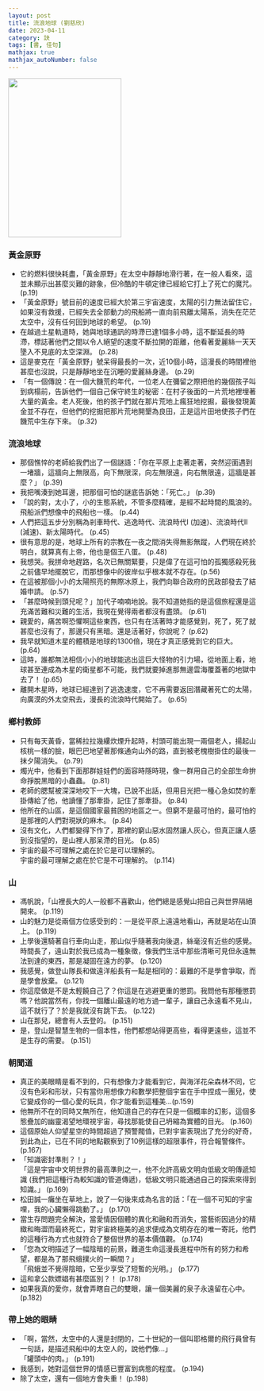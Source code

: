 ```yaml
---
layout: post
title: 流浪地球 (劉慈欣)
date: 2023-04-11
category: 訣
tags: [書, 佳句]
mathjax: true
mathjax_autoNumber: false
---
```


<img src="https://doltegg.github.io/book/images/earth.jpg" style="width: 228px; height: 320px;">

### 黃金原野
- 它的燃料很快耗盡，「黃金原野」在太空中靜靜地滑行著，在一般人看來，這並未顯示出甚麼災難的跡象，但冷酷的牛頓定律已經給它打上了死亡的魔咒。 (p.19)
- 「黃金原野」號目前的速度已經大於第三宇宙速度，太陽的引力無法留住它，如果沒有救援，已經失去全部動力的飛船將一直向前飛離太陽系，消失在茫茫太空中，沒有任何回到地球的希望。 (p.19)
- 在越過土星軌道時，她與地球通訊的時滯已達1個多小時，這不斷延長的時滯，標誌著他們之間以令人絕望的速度不斷拉開的距離，他看著愛麗絲一天天墬入不見底的太空深淵。 (p.28)
- 這是麥克在「黃金原野」號呆得最長的一次，近10個小時，這漫長的時間裡他甚麼也沒說，只是靜靜地坐在沉睡的愛麗絲身邊。 (p.29)
- 「有一個傳說：在一個大饑荒的年代，一位老人在彌留之際把他的幾個孩子叫到病榻前，告訴他們一個自己保守終生的秘密：在村子後面的一片荒地裡埋著大量的黃金。老人死後，他的孩子們就在那片荒地上瘋狂地挖掘，最後發現黃金並不存在，但他們的挖掘把那片荒地開墾為良田，正是這片田地使孩子們在饑荒中生存下來。 (p.32)

### 流浪地球
- 那個憔悴的老師給我們出了一個謎語：「你在平原上走著走著，突然迎面遇到一堵牆，這牆向上無限高，向下無限深，向左無限遠，向右無限遠，這牆是甚麼？」 (p.39)
- 我把嘴湊到她耳邊，把那個可怕的謎底告訴她：「死亡。」 (p.39)
- 「說的對，太小了，小的生態系統，不管多麼精確，是經不起時間的風浪的。飛船派們想像中的飛船也一樣。 (p.44)
- 人們把這五步分別稱為剎車時代、逃逸時代、流浪時代I (加速)、流浪時代II (減速)、新太陽時代。 (p.45)
- 很有意思的是，地球上所有的宗教在一夜之間消失得無影無蹤，人們現在終於明白，就算真有上帝，他也是個王八蛋。 (p.48)
- 我想哭。我拼命地趕路，名次已無關緊要，只是偉了在這可怕的孤獨感殺死我之前儘早地擺脫它，而那想像中的彼岸似乎根本就不存在。(p.56)
- 在這被那個小小的太陽照亮的無際冰原上，我們向聯合政府的民政部發去了結婚申請。 (p.57)
- 「甚麼時候到頭兒呢？」加代子喃喃地說。我不知道她指的是這個旅程還是這充滿苦難和災難的生活，我現在覺得兩者都沒有盡頭。 (p.61)
- 親愛的，痛苦啊恐懼啊這些東西，也只有在活著時才能感覺到，死了，死了就甚麼也沒有了，那邊只有黑暗。還是活著好，你說呢？ (p.62)
- 我早就知道木星的體積是地球的1300倍，現在才真正感覺到它的巨大。 (p.64)
- 這時，誰都無法相信小小的地球能逃出這巨大怪物的引力場，從地面上看，地球甚至連成為木星的衛星都不可能，我們就要掉進那無邊雲海覆蓋著的地獄中去了！ (p.65)
- 離開木星時，地球已經達到了逃逸速度，它不再需要返回潛藏著死亡的太陽，向廣漠的外太空飛去，漫長的流浪時代開始了。 (p.65)

### 鄉村教師
- 只有每天黃昏，當稀拉拉幾縷炊煙升起時，村頭可能出現一兩個老人，揚起山核桃一樣的臉，眼巴巴地望著那條通向山外的路，直到被老槐樹掛住的最後一抹夕陽消失。 (p.79)
- 燭光中，他看到下面那群娃娃們的面容時隱時現，像一群用自己的全部生命拚命掙脫黑暗的小蟲蟲。 (p.81)
- 老師的腮幫被深深地咬下一大塊，已說不出話，但用目光把一種心急如焚的牽掛傳給了他，他讀懂了那牽掛，記住了那牽掛。 (p.84)
- 他所在的山區，是這個國家最貧困的地區之一。但窮不是最可怕的，最可怕的是那裡的人們對現狀的麻木。 (p.84)
- 沒有文化，人們都變得下作了，那裡的窮山惡水固然讓人灰心，但真正讓人感到沒指望的，是山裡人那呆滯的目光。 (p.85)
- 宇宙的最不可理解之處在於它是可以理解的。<br>
宇宙的最可理解之處在於它是不可理解的。 (p.114)

### 山
- 馮帆說，「山裡長大的人一般都不喜歡山，他們總是感覺山把自己與世界隔絕開來。 (p.119)
- 山的魅力是從兩個方位感受到的：一是從平原上遠遠地看山，再就是站在山頂上。 (p.119)
- 上學後還騎著自行車向山走，那山似乎隨著我向後退，絲毫沒有近些的感覺。時間長了，遠山對於我已成為一種象徵，像我們生活中那些清晰可見但永遠無法到達的東西，那是凝固在遠方的夢。 (p.120)
- 我感覺，做登山隊長和做遠洋船長有一點是相同的：最難的不是學會爭取，而是學會放棄。 (p.121)
- 你這麼做是不是太輕饒自己了？你這是在逃避更重的懲罰。我問他有那種懲罰嗎？他說當然有，你找一個離山最遠的地方過一輩子，讓自己永遠看不見山，這不就行了？於是我就沒有跳下去。 (p.122)
- 山在那兒，總會有人去登的。 (p.151)
- 是，登山是智慧生物的一個本性，他們都想站得更高些，看得更遠些，這並不是生存的需要。 (p.151)

### 朝聞道
- 真正的美眼睛是看不到的，只有想像力才能看到它，與海洋花朵森林不同，它沒有色彩和形狀，只有當你用想像力和數學把整個宇宙在手中捏成一團兒，使它變成你的一個心愛的玩具，你才能看到這種美…(p.159)
- 他無所不在的同時又無所在，他知道自己的存在只是一個概率的幻影，這個多態疊加的幽靈渴望地環視宇宙，尋找那能使自己坍縮為實體的目光。 (p.160)
- 這個原始人仰望星空的時間超過了預警閥值，已對宇宙表現出了充分的好奇，到此為止，已在不同的地點觀察到了10例這樣的超限事件，符合報警條件。 (p.167)
- 「知識密封準則？！」<br>
「這是宇宙中文明世界的最高準則之一，他不允許高級文明向低級文明傳遞知識 (我們把這種行為較知識的管道傳遞)，低級文明只能通過自己的探索來得到知識。」 (p.169)
- 松田誠一癱坐在草地上，說了一句後來成為名言的話：「在一個不可知的宇宙哩，我的心臟懶得跳動了。」 (p.170)
- 當生存問題完全解決，當愛情因個體的異化和融和而消失，當藝術因過分的精緻和晦澀而最終死亡，對宇宙終極美的追求便成為文明存在的唯一寄託，他們的這種行為方式也就符合了整個世界的基本價值觀。 (p.174)
- 「您為文明描述了一幅陰暗的前景，難道生命這漫長進程中所有的努力和希望，都是為了那飛蛾撲火的一瞬間？」<br>
「飛蛾並不覺得陰暗，它至少享受了短暫的光明。」 (p.177)
- 這和拿公款嫖娼有甚麼區別？！ (p.178)
- 如果我真的愛你，就會弄瞎自己的雙眼，讓一個美麗的泉子永遠留在心中。 (p.182)

### 帶上她的眼睛
- 「啊，當然，太空中的人還是封閉的，二十世紀的一個叫耶格爾的飛行員曾有一句話，是描述飛船中的太空人的，說他們像…」<br>
「罐頭中的肉。」 (p.191)
- 我感到，她對這個世界的情感已豐富到病態的程度。 (p.194)
- 除了太空，還有一個地方會失重！ (p.198)

